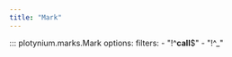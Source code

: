 ```yaml
---
title: "Mark"
---
```


::: plotynium.marks.Mark
    options:
        filters:
            - "!^__call__$"
            - "!^_"
